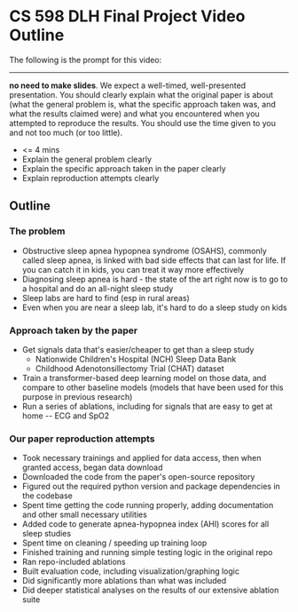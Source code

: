 # CS 598 DLH Final Project Video Outline

The following is the prompt for this video:

---
**no need to make slides**. We expect a well-timed, well-presented presentation. You should clearly explain what the original paper is about (what the general problem is, what the specific approach taken was, and what the results claimed were) and what you encountered when you attempted to reproduce the results. You should use the time given to you and not too much (or too little).

* <= 4 mins
* Explain the general problem clearly
* Explain the specific approach taken in the paper clearly
* Explain reproduction attempts clearly

## Outline

### The problem

- Obstructive sleep apnea hypopnea syndrome (OSAHS), commonly called sleep apnea, is linked with bad side effects that can last for life. If you can catch it in kids, you can treat it way more effectively
- Diagnosing sleep apnea is hard - the state of the art right now is to go to a hospital and do an all-night sleep study
- Sleep labs are hard to find (esp in rural areas)
- Even when you are near a sleep lab, it's hard to do a sleep study on kids

### Approach taken by the paper

- Get signals data that's easier/cheaper to get than a sleep study
    - Nationwide Children's Hospital (NCH) Sleep Data Bank
    - Childhood Adenotonsillectomy Trial (CHAT) dataset
- Train a transformer-based deep learning model on those data, and compare to other baseline models (models that have been used for this purpose in previous research)
- Run a series of ablations, including for signals that are easy to get at home -- ECG and SpO2

### Our paper reproduction attempts

- Took necessary trainings and applied for data access, then when granted access, began data download
- Downloaded the code from the paper's open-source repository
- Figured out the required python version and package dependencies in the codebase
- Spent time getting the code running properly, adding documentation and other small necessary utilities
- Added code to generate apnea-hypopnea index (AHI) scores for all sleep studies
- Spent time on cleaning / speeding up training loop
- Finished training and running simple testing logic in the original repo
- Ran repo-included ablations
- Built evaluation code, including visualization/graphing logic
- Did significantly more ablations than what was included
- Did deeper statistical analyses on the results of our extensive ablation suite
